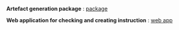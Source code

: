 **Artefact generation package** : [package](http://bit.ly/1pBNHGE)

**Web application for checking and creating instruction** : [web app](http://bit.ly/1lBifVd)